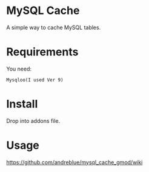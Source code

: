 # MySQL Cache

A simple way to cache MySQL tables.

# Requirements

You need:

    Mysqloo(I used Ver 9)

# Install

Drop into addons file.

# Usage

https://github.com/andreblue/mysql_cache_gmod/wiki
